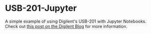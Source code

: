 # USB-201-Jupyter
A simple example of using Digilent's USB-201 with Jupyter Notebooks. Check out [this post on the Digilent Blog](https://digilent.com/blog/jupyterlab-tutorial-data-acquisition-with-usb-201-python/) for more information.
